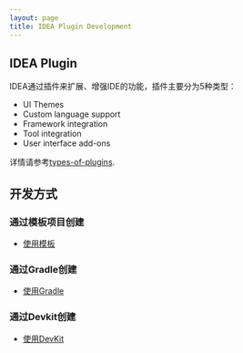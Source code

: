 ```yaml
---
layout: page
title: IDEA Plugin Development
---
```

## IDEA Plugin
IDEA通过插件来扩展、增强IDE的功能，插件主要分为5种类型：
* UI Themes
* Custom language support
* Framework integration
* Tool integration
* User interface add-ons

详情请参考[types-of-plugins](https://plugins.jetbrains.com/docs/intellij/types-of-plugins.html).

## 开发方式
### 通过模板项目创建
* [使用模板](https://plugins.jetbrains.com/docs/intellij/github-template.html)

### 通过Gradle创建
* [使用Gradle](https://plugins.jetbrains.com/docs/intellij/gradle-build-system.html)

### 通过Devkit创建
* [使用DevKit](https://plugins.jetbrains.com/docs/intellij/using-dev-kit.html)

